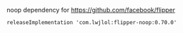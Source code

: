 

noop dependency for https://github.com/facebook/flipper

```
releaseImplementation 'com.lwjlol:flipper-noop:0.70.0'
```